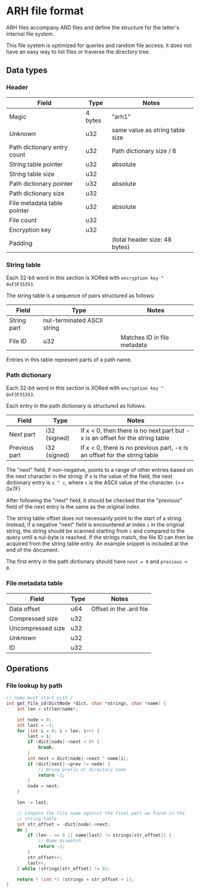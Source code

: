 # ARH file format

ARH files accompany ARD files and define the structure for the latter's internal file system.

This file system is optimized for queries and random file access; it does not have an easy way to list files or traverse the directory tree.

## Data types

### Header

| Field | Type | Notes |
| ----- | ---- | ----- |
| Magic | 4 bytes | "arh1" |
| *Unknown* | u32 | same value as string table size |
| Path dictionary entry count | u32 | Path dictionary size / 8 |
| String table pointer | u32 | absolute |
| String table size | u32 | |
| Path dictionary pointer | u32 | absolute |
| Path dictionary size | u32 | |
| File metadata table pointer | u32 | absolute |
| File count | u32 | |
| Encryption key | u32 | |
| Padding | | (total header size: 48 bytes)

### String table

Each 32-bit word in this section is XORed with `encryption key ^ 0xF3F35353`.

The string table is a sequence of pairs structured as follows:

| Field | Type | Notes |
| ----- | ---- | ----- |
| String part | nul-terminated ASCII string | |
| File ID | u32 | Matches ID in file metadata |

Entries in this table represent parts of a path name.

### Path dictionary

Each 32-bit word in this section is XORed with `encryption key ^ 0xF3F35353`.

Each entry in the path dictionary is structured as follows:

| Field | Type | Notes |
| ----- | ---- | ----- |
| Next part | i32 (signed) | If x < 0, then there is no next part but -x is an offset for the string table |
| Previous part | i32 (signed) | If x < 0, there is no previous part, -x is an offset for the string table |

The "next" field, if non-negative, points to a range of other entries based on the next character in the string: if x is the value of the field, the next dictionary entry is `x ^ c`, where `c` is the ASCII value of the character. (<= 0x7F)

After following the "next" field, it should be checked that the "previous" field of the next entry is the same as the original index.

The string table offset does not necessarily point to the start of a string. Instead, if a negative "next" field is encountered at index `i` in the original string, the string should be scanned starting from `i` and compared to the query until a nul-byte is reached. If the strings match, the file ID can then be acquired from the string table entry. An example snippet is included at the end of the document.

The first entry in the path dictionary should have `next = 0` and `previous < 0`.

### File metadata table

| Field | Type | Notes |
| ----- | ---- | ----- |
| Data offset | u64 | Offset in the .ard file |
| Compressed size | u32 |  |
| Uncompressed size | u32 |  |
| *Unknown* | u32 |  |
| ID | u32 | |

## Operations

### File lookup by path

```cpp
// name must start with /
int get_file_id(DictNode *dict, char *strings, char *name) {
    int len = strlen(name);

    int node = 0;
    int last = -1;
    for (int i = 0; i < len; i++) {
        last = i;
        if (dict[node]->next < 0) {
            break;
        }
        int next = dict[node]->next ^ name[i];
        if (dict[next]->prev != node) {
            // Wrong prefix or directory name
            return -1;
        }
        node = next;
    }

    len -= last;

    // Compare the file name against the final part we found in the
    // string table
    int str_offset = -dict[node]->next;
    do {
        if (len-- <= 0 || name[last] != strings[str_offset]) {
            // Name mismatch
            return -1;
        }
        str_offset++;
        last++;
    } while (strings[str_offset] != 0);

    return * (int *) (strings + str_offset + 1);
}

```